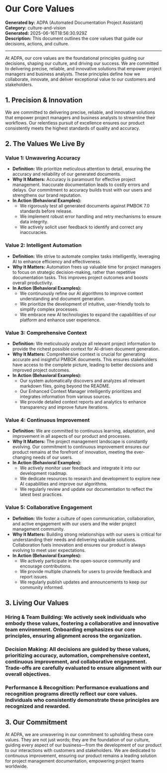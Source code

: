 # Our Core Values

**Generated by:** ADPA (Automated Documentation Project Assistant)  
**Category:** culture-and-vision  
**Generated:** 2025-06-16T18:56:30.929Z  
**Description:** This document outlines the core values that guide our decisions, actions, and culture.

---

At ADPA, our core values are the foundational principles guiding our decisions, shaping our culture, and driving our success. We are committed to delivering precise, reliable, and innovative solutions that empower project managers and business analysts. These principles define how we collaborate, innovate, and deliver exceptional value to our customers and stakeholders.

## 1. Precision & Innovation

We are committed to delivering precise, reliable, and innovative solutions that empower project managers and business analysts to streamline their workflows.  Our relentless pursuit of excellence ensures our product consistently meets the highest standards of quality and accuracy.

## 2. The Values We Live By

### **Value 1:  Unwavering Accuracy**

*   **Definition:** We prioritize meticulous attention to detail, ensuring the accuracy and reliability of our generated documents.
*   **Why It Matters:**  Accuracy is paramount for effective project management.  Inaccurate documentation leads to costly errors and delays. Our commitment to accuracy builds trust with our users and strengthens our brand reputation.
*   **In Action (Behavioral Examples):**
    *   We rigorously test all generated documents against PMBOK 7.0 standards before release.
    *   We implement robust error handling and retry mechanisms to ensure data integrity.
    *   We actively solicit user feedback to identify and correct any inaccuracies.


### **Value 2:  Intelligent Automation**

*   **Definition:** We strive to automate complex tasks intelligently, leveraging AI to enhance efficiency and effectiveness.
*   **Why It Matters:**  Automation frees up valuable time for project managers to focus on strategic decision-making, rather than repetitive documentation tasks. This improves project outcomes and boosts overall productivity.
*   **In Action (Behavioral Examples):**
    *   We continuously refine our AI algorithms to improve context understanding and document generation.
    *   We prioritize the development of intuitive, user-friendly tools to simplify complex processes.
    *   We embrace new AI technologies to expand the capabilities of our platform and enhance user experience.


### **Value 3:  Comprehensive Context**

*   **Definition:** We meticulously analyze all relevant project information to provide the richest possible context for AI-driven document generation.
*   **Why It Matters:**  Comprehensive context is crucial for generating accurate and insightful PMBOK documents.  This ensures stakeholders have access to the complete picture, leading to better decisions and improved project outcomes.
*   **In Action (Behavioral Examples):**
    *   Our system automatically discovers and analyzes all relevant markdown files, going beyond the README.
    *   Our Enhanced Context Manager intelligently prioritizes and integrates information from various sources.
    *   We provide detailed context reports and analytics to enhance transparency and improve future iterations.


### **Value 4:  Continuous Improvement**

*   **Definition:** We are committed to continuous learning, adaptation, and improvement in all aspects of our product and processes.
*   **Why It Matters:** The project management landscape is constantly evolving. Our commitment to continuous improvement ensures our product remains at the forefront of innovation, meeting the ever-changing needs of our users.
*   **In Action (Behavioral Examples):**
    *   We actively monitor user feedback and integrate it into our development roadmap.
    *   We dedicate resources to research and development to explore new AI capabilities and improve our algorithms.
    *   We regularly review and update our documentation to reflect the latest best practices.


### **Value 5:  Collaborative Engagement**

*   **Definition:** We foster a culture of open communication, collaboration, and active engagement with our users and the wider project management community.
*   **Why It Matters:**  Building strong relationships with our users is critical for understanding their needs and delivering valuable solutions.  Collaboration fuels innovation and ensures our product is always evolving to meet user expectations.
*   **In Action (Behavioral Examples):**
    *   We actively participate in the open-source community and encourage contributions.
    *   We provide multiple channels for users to provide feedback and report issues.
    *   We regularly publish updates and announcements to keep our community informed.


## 3. Living Our Values

### **Hiring & Team Building:**  We actively seek individuals who embody these values, fostering a collaborative and innovative team environment.  Onboarding emphasizes our core principles, ensuring alignment across the organization.

### **Decision Making:**  All decisions are guided by these values, prioritizing accuracy, automation, comprehensive context, continuous improvement, and collaborative engagement.  Trade-offs are carefully evaluated to ensure alignment with our overall objectives.

### **Performance & Recognition:**  Performance evaluations and recognition programs directly reflect our core values.  Individuals who consistently demonstrate these principles are recognized and rewarded.


## 3. Our Commitment

At ADPA, we are unwavering in our commitment to upholding these core values. They are not just words; they are the foundation of our culture, guiding every aspect of our business—from the development of our product to our interactions with customers and stakeholders. We are dedicated to continuous improvement, ensuring our product remains a leading solution for project management documentation, empowering project teams worldwide.
